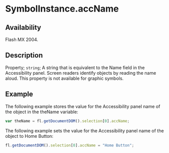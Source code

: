 # SymbolInstance.accName

## Availability

Flash MX 2004.

## Description

Property; `string`; A string that is equivalent to the Name field in the Accessibility panel. Screen readers identify objects by reading the name aloud. This property is not available for graphic symbols.

## Example

The following example stores the value for the Accessibility panel name of the object in the theName variable:

```javascript
var theName = fl.getDocumentDOM().selection[0].accName;
```

The following example sets the value for the Accessibility panel name of the object to Home Button:

```javascript
fl.getDocumentDOM().selection[0].accName = "Home Button";
```
